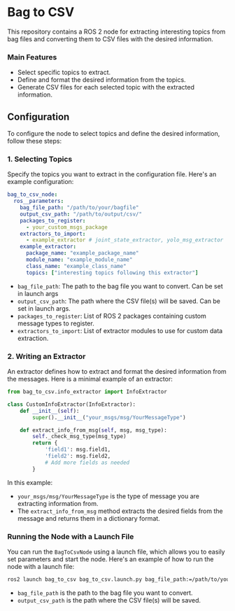 # Bag to CSV

This repository contains a ROS 2 node for extracting interesting topics from bag files and converting them to CSV files with the desired information.

### Main Features

- Select specific topics to extract.
- Define and format the desired information from the topics.
- Generate CSV files for each selected topic with the extracted information.

## Configuration

To configure the node to select topics and define the desired information, follow these steps:

### 1. Selecting Topics

Specify the topics you want to extract in the configuration file. Here's an example configuration:

```yaml
bag_to_csv_node:
  ros__parameters:
    bag_file_path: "/path/to/your/bagfile"
    output_csv_path: "/path/to/output/csv/"
    packages_to_register:
      - your_custom_msgs_package
    extractors_to_import:
      - example_extractor # joint_state_extractor, yolo_msg_extractor
    example_extractor:
      package_name: "example_package_name"
      module_name: "example_module_name"
      class_name: "example_class_name"
      topics: ["interesting topics following this extractor"]
```

- `bag_file_path`: The path to the bag file you want to convert. Can be set in launch args
- `output_csv_path`: The path where the CSV file(s) will be saved. Can be set in launch args.
- `packages_to_register`: List of ROS 2 packages containing custom message types to register.
- `extractors_to_import`: List of extractor modules to use for custom data extraction.

### 2. Writing an Extractor

An extractor defines how to extract and format the desired information from the messages. Here is a minimal example of an extractor:

```python
from bag_to_csv.info_extractor import InfoExtractor

class CustomInfoExtractor(InfoExtractor):
    def __init__(self):
        super().__init__("your_msgs/msg/YourMessageType")

    def extract_info_from_msg(self, msg, msg_type):
        self._check_msg_type(msg_type)
        return {
            'field1': msg.field1,
            'field2': msg.field2,
            # Add more fields as needed
        }
```

In this example:

- `your_msgs/msg/YourMessageType` is the type of message you are extracting information from.
- The `extract_info_from_msg` method extracts the desired fields from the message and returns them in a dictionary format.

### Running the Node with a Launch File

You can run the `BagToCsvNode` using a launch file, which allows you to easily set parameters and start the node. Here's an example of how to run the node with a launch file:

```sh
ros2 launch bag_to_csv bag_to_csv.launch.py bag_file_path:=/path/to/your/bagfile output_csv_path:=/path/to/output/csv
```
- `bag_file_path` is the path to the bag file you want to convert.
- `output_csv_path` is the path where the CSV file(s) will be saved.
